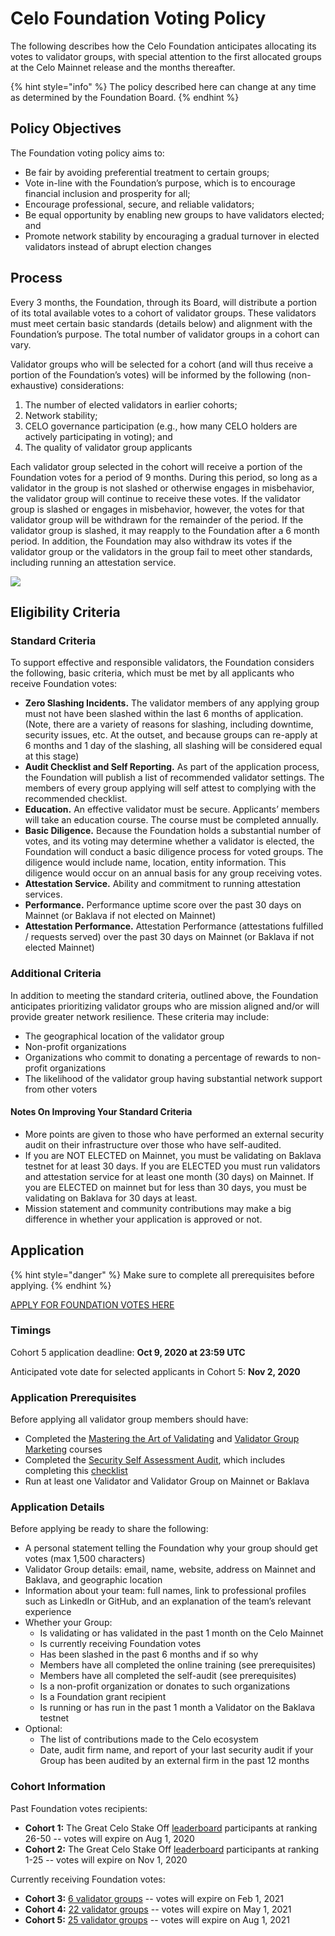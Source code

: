 # Celo Foundation Voting Policy

The following describes how the Celo Foundation anticipates allocating its votes to validator groups, with special attention to the first allocated groups at the Celo Mainnet release and the months thereafter.

{% hint style="info" %}
The policy described here can change at any time as determined by the Foundation Board.
{% endhint %}

## Policy Objectives

The Foundation voting policy aims to:

* Be fair by avoiding preferential treatment to certain groups;
* Vote in-line with the Foundation’s purpose, which is to encourage financial inclusion and prosperity for all;
* Encourage professional, secure, and reliable validators;
* Be equal opportunity by enabling new groups to have validators elected; and
* Promote network stability by encouraging a gradual turnover in elected validators instead of abrupt election changes

## Process

Every 3 months, the Foundation, through its Board, will distribute a portion of its total available votes to a cohort of validator groups. These validators must meet certain basic standards \(details below\) and alignment with the Foundation’s purpose. The total number of validator groups in a cohort can vary.

Validator groups who will be selected for a cohort \(and will thus receive a portion of the Foundation’s votes\) will be informed by the following \(non-exhaustive\) considerations:

1. The number of elected validators in earlier cohorts;
2. Network stability;
3. CELO governance participation \(e.g., how many CELO holders are actively participating in voting\); and
4. The quality of validator group applicants

Each validator group selected in the cohort will receive a portion of the Foundation votes for a period of 9 months. During this period, so long as a validator in the group is not slashed or otherwise engages in misbehavior, the validator group will continue to receive these votes. If the validator group is slashed or engages in misbehavior, however, the votes for that validator group will be withdrawn for the remainder of the period. If the validator group is slashed, it may reapply to the Foundation after a 6 month period. In addition, the Foundation may also withdraw its votes if the validator group or the validators in the group fail to meet other standards, including running an attestation service.

![](https://storage.googleapis.com/celo-website/docs/celo-foundation-cohorts.jpg)

## Eligibility Criteria

### Standard Criteria

To support effective and responsible validators, the Foundation considers the following, basic criteria, which must be met by all applicants who receive Foundation votes:

* **Zero Slashing Incidents.** The validator members of any applying group must not have been slashed within the last 6 months of application. \(Note, there are a variety of reasons for slashing, including downtime, security issues, etc. At the outset, and because groups can re-apply at 6 months and 1 day of the slashing, all slashing will be considered equal at this stage\)
* **Audit Checklist and Self Reporting.** As part of the application process, the Foundation will publish a list of recommended validator settings. The members of every group applying will self attest to complying with the recommended checklist.
* **Education.** An effective validator must be secure. Applicants’ members will take an education course. The course must be completed annually.
* **Basic Diligence.** Because the Foundation holds a substantial number of votes, and its voting may determine whether a validator is elected, the Foundation will conduct a basic diligence process for voted groups. The diligence would include name, location, entity information. This diligence would occur on an annual basis for any group receiving votes.
* **Attestation Service.** Ability and commitment to running attestation services.
* **Performance.** Performance uptime score over the past 30 days on Mainnet \(or Baklava if not elected on Mainnet\)
* **Attestation Performance.** Attestation Performance \(attestations fulfilled / requests served\) over the past 30 days on Mainnet \(or Baklava if not elected Mainnet\)

### Additional Criteria

In addition to meeting the standard criteria, outlined above, the Foundation anticipates prioritizing validator groups who are mission aligned and/or will provide greater network resilience. These criteria may include:

* The geographical location of the validator group
* Non-profit organizations
* Organizations who commit to donating a percentage of rewards to non-profit organizations
* The likelihood of the validator group having substantial network support from other voters

#### Notes On Improving Your Standard Criteria

* More points are given to those who have performed an external security audit on their infrastructure over those who have self-audited.
* If you are NOT ELECTED on Mainnet, you must be validating on Baklava testnet for at least 30 days. If you are ELECTED you must run validators and attestation service for at least one month \(30 days\) on Mainnet. If you are ELECTED on mainnet but for less than 30 days, you must be validating on Baklava for 30 days at least.
* Mission statement and community contributions may make a big difference in whether your application is approved or not.

## Application

{% hint style="danger" %}
Make sure to complete all prerequisites before applying.
{% endhint %}

[APPLY FOR FOUNDATION VOTES HERE](https://c-labs.typeform.com/to/xcPM1pF9)

### Timings

Cohort 5 application deadline: **Oct 9, 2020 at 23:59 UTC**

Anticipated vote date for selected applicants in Cohort 5: **Nov 2, 2020**

### Application Prerequisites

Before applying all validator group members should have:

* Completed the [Mastering the Art of Validating](https://youtu.be/3UIudzzCb8o) and [Validator Group Marketing](https://www.youtube.com/watch?v=0_veGIugCGQ) courses
* Completed the [Security Self Assessment Audit](https://docs.google.com/presentation/d/e/2PACX-1vRdKNpXI2mvqwQF6L5LRrxPW2qRK-5MDce5EhqXqLC1MSYmupZMFnhp6YEP0gLYuRKW-FF0fcAqhEAp/pub?start=true&loop=false&delayms=10000&slide=id.g76d52a0216_0_333), which includes completing this [checklist](https://docs.google.com/spreadsheets/d/1FqmUfleCoyNIUep7PoVu3ujHd-OkHZJ8o6p7Affr93w/edit?usp=sharing)
* Run at least one Validator and Validator Group on Mainnet or Baklava

### Application Details

Before applying be ready to share the following:

* A personal statement telling the Foundation why your group should get votes \(max 1,500 characters\)
* Validator Group details: email, name, website, address on Mainnet and Baklava, and geographic location
* Information about your team: full names, link to professional profiles such as LinkedIn or GitHub, and an explanation of the team’s relevant experience
* Whether your Group: 
  * Is validating or has validated in the past 1 month on the Celo Mainnet
  * Is currently receiving Foundation votes
  * Has been slashed in the past 6 months and if so why
  * Members have all completed the online training \(see prerequisites\)
  * Members have all completed the self-audit \(see prerequisites\)
  * Is a non-profit organization or donates to such organizations
  * Is a Foundation grant recipient
  * Is running or has run in the past 1 month a Validator on the Baklava testnet
* Optional: 
  * The list of contributions made to the Celo ecosystem
  * Date, audit firm name, and report of your last security audit if your Group has been audited by an external firm in the past 12 months

### Cohort Information

Past Foundation votes recipients:

* **Cohort 1:** The Great Celo Stake Off [leaderboard](https://docs.google.com/spreadsheets/d/1Me56YkCHYmsN23gSMgDb1hZ_ezN0sTjNW4kyGbAO9vc/edit#gid=1970613133) participants at ranking 26-50 -- votes will expire on Aug 1, 2020
* **Cohort 2:** The Great Celo Stake Off [leaderboard](https://docs.google.com/spreadsheets/d/1Me56YkCHYmsN23gSMgDb1hZ_ezN0sTjNW4kyGbAO9vc/edit#gid=1970613133) participants at ranking 1-25 -- votes will expire on Nov 1, 2020

Currently receiving Foundation votes:

* **Cohort 3:** [6 validator groups](https://docs.google.com/spreadsheets/d/1OkWnr6EOeFn4pIv0zxmXFNtHLmKWf_qCJOJ4iacov-A/edit?usp=sharing) -- votes will expire on Feb 1, 2021
* **Cohort 4:** [22 validator groups](https://docs.google.com/spreadsheets/d/1bp2nJUxqhWner-uOffBohKQc3N93e--eMpP7XOBrbGI/edit?usp=sharing) -- votes will expire on May 1, 2021
* **Cohort 5:** [25 validator groups](https://docs.google.com/spreadsheets/d/1n2lwFsAsFaohng4Bo_FEWcoXzZl5CrLFxA6EK0nuFSA/edit#gid=0) -- votes will expire on Aug 1, 2021 

